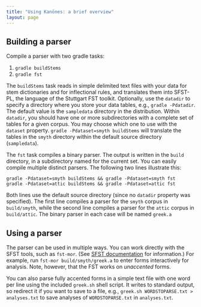 ```yaml
---
title: "Using Kanōnes: a brief overview"
layout: page
---
```


## Building a parser

Compile a parser with two gradle tasks:

1. `gradle buildStems`
2. `gradle fst`

The `buildStems` task reads in simple delimited text files with your data for stem dictionaries and for inflectional rules, and translates them into SFST-PL, the language of the Stuttgart FST toolkit. Optionally, use the `datadir` to specify a directory where you store your data tables, e.g., `gradle -Pdatadir`. The default value is the `sampledata` directory in the distribution.  Within `datadir`, you should have one or more subdirectories with a complete set of tables for a given corpus.  You may choose which one to use with the `dataset` property.  `gradle -Pdataset=smyth buildStems` will translate the tables in the `smyth` directory within the default source directory (`sampledata`).

The `fst` task compiles a binary parser.  The output is written in the `build` directory, in a subdirectory named for the current set.  You can easily compile multiple distinct parsers.  The following two lines illustrate this:

    gradle -Pdataset=smyth buildStems && gradle -Pdataset=smyth fst
    gradle -Pdataset=attic buildStems && gradle -Pdataset=attic fst

Both lines use the default source directory (since no `datadir` property was specified).  The first line compiles a parser for the `smyth` corpus in `build/smyth`, while the second line compiles a parser for the `attic` corpus in `build/attic`.  The binary parser in each case will be named `greek.a`


## Using a parser

The parser can be used in multiple ways.  You can work directly with the SFST tools, such as `fst-mor`.   (See [SFST documentation](http://www.cis.uni-muenchen.de/~schmid/tools/SFST/) for information.)  For example,  run `fst-mor build/smyth/greek.a` to enter forms interactively for analysis.  Note, however, that the FST works on *unaccented* forms.

You can also parse fully accented forms in a simple text file with one word per line using the included `greek.sh` shell script.  It writes to standard output, so redirect it if you want to save to a file, e.g., `greek.sh WORDSTOPARSE.txt > analyses.txt` to save analyses of `WORDSTOPARSE.txt` in `analyses.txt`.
